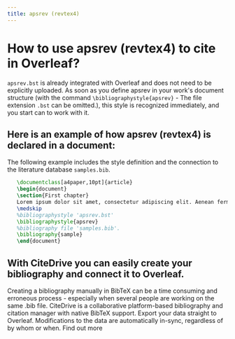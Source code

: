 ```yaml
---
title: apsrev (revtex4)
---
```


# How to use apsrev (revtex4) to cite in Overleaf? 
`apsrev.bst` is already integrated with Overleaf and does not need to be explicitly uploaded. As soon as you define apsrev in your work's document structure (with the command `\bibliographystyle{apsrev}` - The file extension `.bst` can be omitted.), this style is recognized immediately, and you start can to work with it.

## Here is an example of how apsrev (revtex4) is declared in a document:
The following example includes the style definition and the connection to the literature database `samples.bib`.
```tex
   \documentclass[a4paper,10pt]{article}
   \begin{document}
   \section{First chapter}
   Lorem ipsum dolor sit amet, consectetur adipiscing elit. Aenean fermentum justo massa, ut maximus mauris sodales et. Aenean vel elit a erat rhoncus pharetra.
   \medskip
   %bibliographystyle 'apsrev.bst'
   \bibliographystyle{apsrev}
   %bibliography file 'samples.bib'.
   \bibliography{sample}
   \end{document}
```

## With CiteDrive you can easily create your bibliography and connect it to Overleaf. 
Creating a bibliography manually in BibTeX can be a time consuming and erroneous process - especially when several people are working on the same .bib file. CiteDrive is a collaborative platform-based bibliography and citation manager with native BibTeX support. Export your data straight to Overleaf. Modifications to the data are automatically in-sync, regardless of by whom or when. Find out more